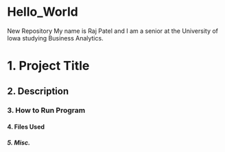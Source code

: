 # Hello_World
New Repository
My name is Raj Patel and I am a senior at the University of Iowa studying Business Analytics. 
# 1. Project Title
## 2. Description 
### 3. How to Run Program 
#### 4. Files Used 
##### 5. Misc.
